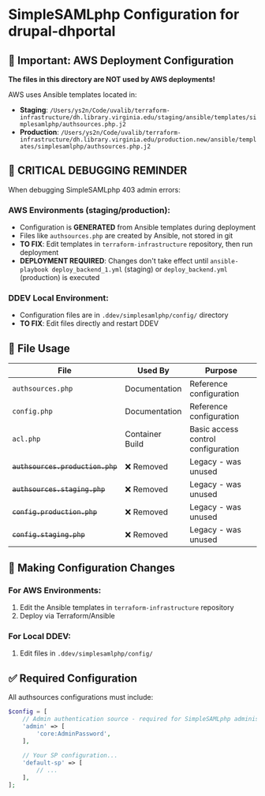 # SimpleSAMLphp Configuration for drupal-dhportal

## 🚨 Important: AWS Deployment Configuration

**The files in this directory are NOT used by AWS deployments!**

AWS uses Ansible templates located in:
- **Staging**: `/Users/ys2n/Code/uvalib/terraform-infrastructure/dh.library.virginia.edu/staging/ansible/templates/simplesamlphp/authsources.php.j2`
- **Production**: `/Users/ys2n/Code/uvalib/terraform-infrastructure/dh.library.virginia.edu/production.new/ansible/templates/simplesamlphp/authsources.php.j2`

## 🚨 CRITICAL DEBUGGING REMINDER

When debugging SimpleSAMLphp 403 admin errors:

### AWS Environments (staging/production):
- Configuration is **GENERATED** from Ansible templates during deployment
- Files like `authsources.php` are created by Ansible, not stored in git
- **TO FIX**: Edit templates in `terraform-infrastructure` repository, then run deployment
- **DEPLOYMENT REQUIRED**: Changes don't take effect until `ansible-playbook deploy_backend_1.yml` (staging) or `deploy_backend.yml` (production) is executed

### DDEV Local Environment:
- Configuration files are in `.ddev/simplesamlphp/config/` directory  
- **TO FIX**: Edit files directly and restart DDEV

## 📁 File Usage

| File | Used By | Purpose |
|------|---------|---------|
| `authsources.php` | Documentation | Reference configuration |
| `config.php` | Documentation | Reference configuration |
| `acl.php` | Container Build | Basic access control configuration |
| ~~`authsources.production.php`~~ | ❌ Removed | Legacy - was unused |
| ~~`authsources.staging.php`~~ | ❌ Removed | Legacy - was unused |
| ~~`config.production.php`~~ | ❌ Removed | Legacy - was unused |
| ~~`config.staging.php`~~ | ❌ Removed | Legacy - was unused |

## 🔧 Making Configuration Changes

### For AWS Environments:
1. Edit the Ansible templates in `terraform-infrastructure` repository
2. Deploy via Terraform/Ansible

### For Local DDEV:
1. Edit files in `.ddev/simplesamlphp/config/`

## ✅ Required Configuration

All authsources configurations must include:

```php
$config = [
    // Admin authentication source - required for SimpleSAMLphp administration
    'admin' => [
        'core:AdminPassword',
    ],
    
    // Your SP configuration...
    'default-sp' => [
        // ...
    ],
];
```

